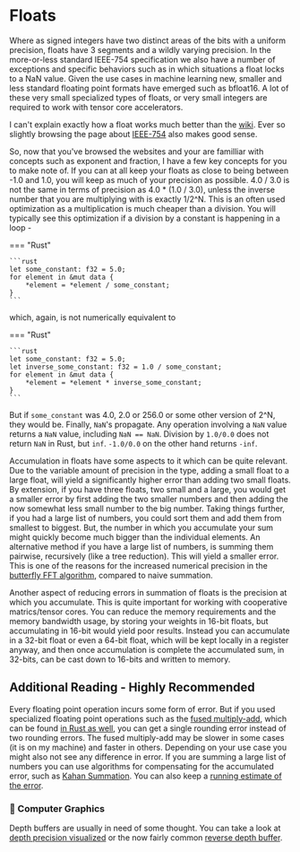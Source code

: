 # Floats
Where as signed integers have two distinct areas of the bits with a uniform precision, floats
have 3 segments and a wildly varying precision. In the more-or-less standard
IEEE-754 specification we also have a number of exceptions and specific behaviors such as in which situations
a float locks to a NaN value. Given the use cases in machine learning new, smaller and less standard floating point
formats have emerged such as bfloat16. A lot of these very small specialized types of floats, or very small integers
are required to work with tensor core accelerators.

I can't explain exactly how a float works much better than the [wiki][7]. Ever so slightly browsing the
page about [IEEE-754][8] also makes good sense.

So, now that you've browsed the websites and your are familliar with concepts such as exponent and fraction, I
have a few key concepts for you to make note of. If you can at all keep your floats as close to being between
-1.0 and 1.0, you will keep as much of your precision as possible. 4.0 / 3.0 is not the same in terms of precision
as 4.0 * (1.0 / 3.0), unless the inverse number that you are multiplying with is exactly 1/2^N. This is an often
used optimization as a multiplication is much cheaper than a division. You will typically see this optimization
if a division by a constant is happening in a loop -

=== "Rust"

    ```rust
    let some_constant: f32 = 5.0;
    for element in &mut data {
        *element = *element / some_constant;
    }
    ```

which, again, is not numerically equivalent to

=== "Rust"

    ```rust
    let some_constant: f32 = 5.0;
    let inverse_some_constant: f32 = 1.0 / some_constant;
    for element in &mut data {
        *element = *element * inverse_some_constant;
    }
    ```

But if ```some_constant``` was 4.0, 2.0 or 256.0 or some other version of 2^N, they would be. Finally, ```NaN```'s
propagate. Any operation involving a ```NaN``` value returns a ```NaN``` value, including ```NaN == NaN```.
Division by ```1.0/0.0``` does not return ```NaN``` in Rust, but ```inf```. ```-1.0/0.0``` on the other
hand returns ```-inf```.

Accumulation in floats have some aspects to it which can be quite relevant. Due to the variable amount of
precision in the type, adding a small float to a large float, will yield a significantly higher error
than adding two small floats. By extension, if you have three floats, two small and a large, you would
get a smaller error by first adding the two smaller numbers and then adding the now somewhat less small
number to the big number. Taking things further, if you had a large list of numbers, you could sort them
and add them from smallest to biggest. But, the number in which you accumulate your sum might quickly
become much bigger than the individual elements. An alternative method if you have a large list
of numbers, is summing them pairwise, recursively (like a tree reduction). This will yield a
smaller error. This is one of the reasons for the increased numerical precision in the
[butterfly FFT algorithm][0], compared to naive summation.

Another aspect of reducing errors in summation of floats is the precision at which you accumulate.
This is quite important for working with cooperative matrics/tensor cores. You can reduce the memory
requirements and the memory bandwidth usage, by storing your weights in 16-bit floats, but
accumulating in 16-bit would yield poor results. Instead you can accumulate in a 32-bit float or even
a 64-bit float, which will be kept locally in a register anyway, and then once accumulation is
complete the accumulated sum, in 32-bits, can be cast down to 16-bits and written to memory.

## Additional Reading - Highly Recommended
Every floating point operation incurs some form of error. But if you used specialized floating point operations
such as the [fused multiply-add][1], which can be found [in Rust as well][2], you can get a
single rounding error instead of two rounding errors. The fused multiply-add may be slower in some cases (it is
on my machine) and faster in others. Depending on your use case you might also not see any difference in error. If
you are summing a large list of numbers you can use algorithms for compensating for the accumulated error, such as
[Kahan Summation][3]. You can also keep a [running estimate of the error][4].

### 🧬 Computer Graphics
Depth buffers are usually in need of some thought. You can take a look at [depth precision visualized][5] or
the now fairly common [reverse depth buffer][6].

[0]: https://en.wikipedia.org/wiki/Fast_Fourier_transform#Accuracy
[1]: https://en.wikipedia.org/wiki/Multiply%E2%80%93accumulate_operation
[2]: https://doc.rust-lang.org/std/primitive.f32.html#method.mul_add
[3]: https://en.wikipedia.org/wiki/Kahan_summation_algorithm
[4]: https://pbr-book.org/3ed-2018/Shapes/Managing_Rounding_Error
[5]: https://developer.nvidia.com/content/depth-precision-visualized
[6]: https://www.danielecarbone.com/reverse-depth-buffer-in-opengl/
[7]: https://en.wikipedia.org/wiki/Floating-point_arithmetic
[8]: https://en.wikipedia.org/wiki/IEEE_754
